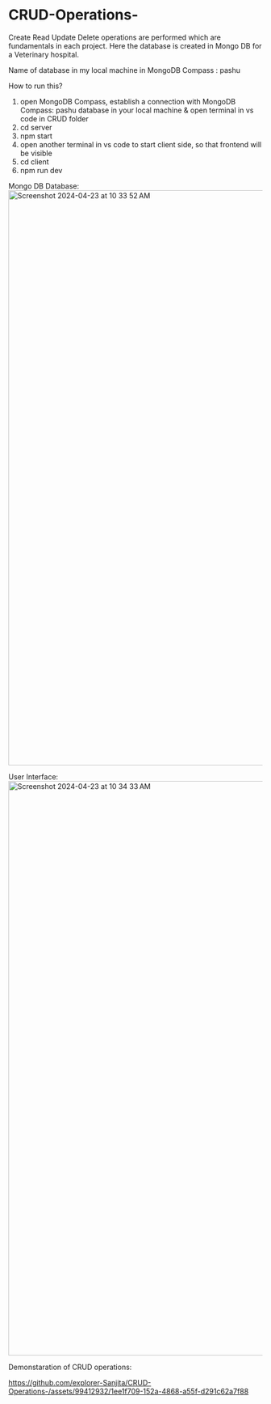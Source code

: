 # CRUD-Operations-
Create Read Update Delete operations are performed which are fundamentals in each project. Here the database is created in Mongo DB for a Veterinary hospital.

Name of database in my local machine in MongoDB Compass : pashu

How to run this?
1) open MongoDB Compass, establish a connection with MongoDB Compass: pashu database in your local machine & open terminal in vs code in CRUD folder 
2) cd server
3) npm start
4) open another terminal in vs code to start client side, so that frontend will be visible
5) cd client
6) npm run dev

Mongo DB Database:
<img width="1137" alt="Screenshot 2024-04-23 at 10 33 52 AM" src="https://github.com/explorer-Sanjita/CRUD-Operations-/assets/99412932/96b4cb19-9075-4a2b-88b1-abd8454eec6a">

User Interface:
<img width="1136" alt="Screenshot 2024-04-23 at 10 34 33 AM" src="https://github.com/explorer-Sanjita/CRUD-Operations-/assets/99412932/25e6633b-615c-4ddc-a323-2f87156dd31f">

Demonstaration of CRUD operations:

https://github.com/explorer-Sanjita/CRUD-Operations-/assets/99412932/1ee1f709-152a-4868-a55f-d291c62a7f88
